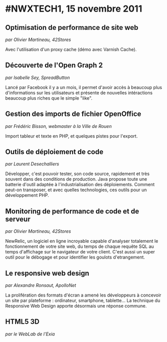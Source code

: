 # #NWXTECH1, 15 novembre 2011

## Optimisation de performance de site web

*par Olivier Martineau, 42Stores*

Avec l'utilisation d'un proxy cache (démo avec Varnish Cache).

## Découverte de l'Open Graph 2

*par Isabelle Sey, SpreadButton*

Lancé par Facebook il y a un mois, il permet d'avoir accès à beaucoup plus d'informations sur les utilisateurs et présente de nouvelles intéractions beaucoup plus riches que le simple "like".

## Gestion des imports de fichier OpenOffice

*par Frédéric Bisson, webmaster à la Ville de Rouen*

Import tableur et texte en PHP, et quelques pistes pour l'export.

## Outils de déploiement de code

*par Laurent Desechalliers*

Développer, c'est pouvoir tester, son code source, rapidement et très souvent dans des conditions de production. Java propose toute une batterie d'outil adaptée à l'industrialisation des déploiements. Comment peut-on transposer, et avec quelles technologies, ces outils pour un développement PHP.

## Monitoring de performance de code et de serveur

*par Olivier Martineau, 42Stores*

NewRelic, un logiciel en ligne incroyable capable d'analyser totalement le fonctionnement de votre site web, du temps de chaque requête SQL au temps d'affichage sur le navigateur de votre client. C'est aussi un super outil pour le débogage et pour identifier les goulots d'etrangement.

## Le responsive web design

*par Alexandre Ronsaut, ApolloNet*

La prolifération des formats d'écran a amené les développeurs à concevoir un site par plateforme : ordinateur, smartphone, tablette... La technique du Responsive Web Design apporte désormais une réponse commune.

## HTML5 3D

*par le WebLab de l'Exia*